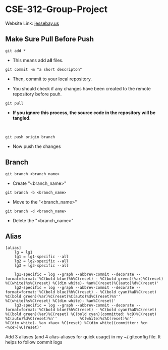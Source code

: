 # CSE-312-Group-Project



Website Link:
[jessebay.us](https://jessebay.us)





## Make Sure Pull Before Push

~~~
git add *
~~~
* This means add <b>all</b> files.

~~~
git commit -m "a short descripton"
~~~

* Then, commit to your local repository.

* You should check if any changes have been created to the remote repository before psuh.
~~~
git pull
~~~
* <b>If you ignore this process, the source code in the repository will be tangled.</b>
<br>

~~~
git push origin branch
~~~
* Now push the changes

## Branch
~~~
git branch <branch_name>
~~~
* Create "<branch_name>"</b>
~~~
git branch -b <branch_name>
~~~
* Move to the "<branch_name>"</b>
~~~
git branch -d <branch_name>
~~~
* Delete the "<branch_name>"
## Alias
~~~
[alias]
    lg = lg1
    lg1 = lg1-specific --all
    lg2 = lg2-specific --all
    lg3 = lg3-specific --all

    lg1-specific = log --graph --abbrev-commit --decorate --format=format:'%C(bold blue)%h%C(reset) - %C(bold green)(%ar)%C(reset) %C(white)%s%C(reset) %C(dim white)- %an%C(reset)%C(auto)%d%C(reset)'
    lg2-specific = log --graph --abbrev-commit --decorate --format=format:'%C(bold blue)%h%C(reset) - %C(bold cyan)%aD%C(reset) %C(bold green)(%ar)%C(reset)%C(auto)%d%C(reset)%n''          %C(white)%s%C(reset) %C(dim white)- %an%C(reset)'
    lg3-specific = log --graph --abbrev-commit --decorate --format=format:'%C(bold blue)%h%C(reset) - %C(bold cyan)%aD%C(reset) %C(bold green)(%ar)%C(reset) %C(bold cyan)(committed: %cD)%C(reset) %C(auto)%d%C(reset)%n''          %C(white)%s%C(reset)%n''          %C(dim white)- %an <%ae> %C(reset) %C(dim white)(committer: %cn <%ce>)%C(reset)'
~~~
Add 3 aliases (and 4 alias-aliases for quick usage) in my ~/.gitconfig file. It helps to follow commit logs

